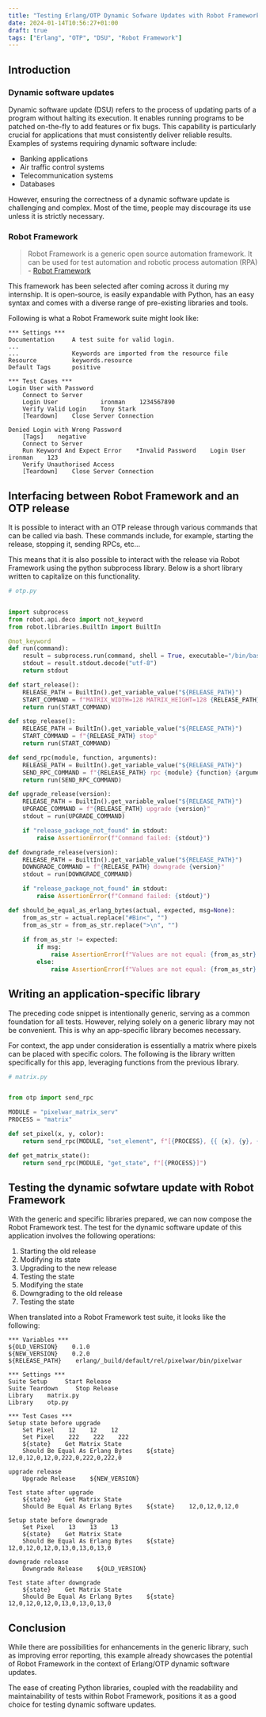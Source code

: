 ```yaml
---
title: "Testing Erlang/OTP Dynamic Sofware Updates with Robot Framework"
date: 2024-01-14T10:56:27+01:00
draft: true
tags: ["Erlang", "OTP", "DSU", "Robot Framework"]
---
```


## Introduction

### Dynamic software updates

Dynamic software update (DSU) refers to the process of updating parts of a program without halting its execution. It enables running programs to be patched on-the-fly to add features or fix bugs. This capability is particularly crucial for applications that must consistently deliver reliable results. Examples of systems requiring dynamic software include:

- Banking applications
- Air traffic control systems
- Telecommunication systems
- Databases

However, ensuring the correctness of a dynamic software update is challenging and complex. Most of the time, people may discourage its use unless it is strictly necessary.

### Robot Framework

> Robot Framework is a generic open source automation framework. It can be used for test automation and robotic process automation (RPA) - [Robot Framework](https://robotframework.org/)


This framework has been selected after coming across it during my internship. It is open-source, is easily expandable with Python, has an easy syntax and comes with a diverse range of pre-existing libraries and tools.

Following is what a Robot Framework suite might look like:
```robot
*** Settings ***
Documentation     A test suite for valid login.
...
...               Keywords are imported from the resource file
Resource          keywords.resource
Default Tags      positive

*** Test Cases ***
Login User with Password
    Connect to Server
    Login User            ironman    1234567890
    Verify Valid Login    Tony Stark
    [Teardown]    Close Server Connection

Denied Login with Wrong Password
    [Tags]    negative
    Connect to Server
    Run Keyword And Expect Error    *Invalid Password    Login User    ironman    123
    Verify Unauthorised Access
    [Teardown]    Close Server Connection
```

## Interfacing between Robot Framework and an OTP release

It is possible to interact with an OTP release through various commands that can be called via bash. These commands include, for example, starting the release, stopping it, sending RPCs, etc...

This means that it is also possible to interact with the release via Robot Framework using the python subprocess library.
Below is a short library written to capitalize on this functionality.

```py
# otp.py


import subprocess
from robot.api.deco import not_keyword
from robot.libraries.BuiltIn import BuiltIn

@not_keyword
def run(command):
    result = subprocess.run(command, shell = True, executable="/bin/bash", capture_output=True)
    stdout = result.stdout.decode("utf-8")
    return stdout

def start_release():
    RELEASE_PATH = BuiltIn().get_variable_value("${RELEASE_PATH}")
    START_COMMAND = f"MATRIX_WIDTH=128 MATRIX_HEIGHT=128 {RELEASE_PATH} daemon"
    return run(START_COMMAND)

def stop_release():
    RELEASE_PATH = BuiltIn().get_variable_value("${RELEASE_PATH}")
    START_COMMAND = f"{RELEASE_PATH} stop"
    return run(START_COMMAND)

def send_rpc(module, function, arguments):
    RELEASE_PATH = BuiltIn().get_variable_value("${RELEASE_PATH}")
    SEND_RPC_COMMAND = f"{RELEASE_PATH} rpc {module} {function} {arguments}"
    return run(SEND_RPC_COMMAND)

def upgrade_release(version):
    RELEASE_PATH = BuiltIn().get_variable_value("${RELEASE_PATH}")
    UPGRADE_COMMAND = f"{RELEASE_PATH} upgrade {version}"
    stdout = run(UPGRADE_COMMAND)

    if "release_package_not_found" in stdout:
        raise AssertionError(f"Command failed: {stdout}")

def downgrade_release(version):
    RELEASE_PATH = BuiltIn().get_variable_value("${RELEASE_PATH}")
    DOWNGRADE_COMMAND = f"{RELEASE_PATH} downgrade {version}"
    stdout = run(DOWNGRADE_COMMAND)

    if "release_package_not_found" in stdout:
        raise AssertionError(f"Command failed: {stdout}")

def should_be_equal_as_erlang_bytes(actual, expected, msg=None):
    from_as_str = actual.replace("#Bin<", "")
    from_as_str = from_as_str.replace(">\n", "")
    
    if from_as_str != expected:
        if msg:
            raise AssertionError(f"Values are not equal: {from_as_str} != {expected}. {msg}")
        else:
            raise AssertionError(f"Values are not equal: {from_as_str} != {expected}")

```

## Writing an application-specific library

The preceding code snippet is intentionally generic, serving as a common foundation for all tests. However, relying solely on a generic library may not be convenient. This is why an app-specific library becomes necessary.

For context, the app under consideration is essentially a matrix where pixels can be placed with specific colors. The following is the library written specifically for this app, leveraging functions from the previous library.

```py
# matrix.py


from otp import send_rpc

MODULE = "pixelwar_matrix_serv"
PROCESS = "matrix"

def set_pixel(x, y, color):
    return send_rpc(MODULE, "set_element", f"[{PROCESS}, {{ {x}, {y}, {color} }}]")

def get_matrix_state():
    return send_rpc(MODULE, "get_state", f"[{PROCESS}]")
```

## Testing the dynamic sofwtare update with Robot Framework

With the generic and specific libraries prepared, we can now compose the Robot Framework test. The test for the dynamic software update of this application involves the following operations:

1. Starting the old release
2. Modifying its state
3. Upgrading to the new release
4. Testing the state
5. Modifying the state
6. Downgrading to the old release
7. Testing the state

When translated into a Robot Framework test suite, it looks like the following:

```robot
*** Variables ***
${OLD_VERSION}    0.1.0
${NEW_VERSION}    0.2.0
${RELEASE_PATH}    erlang/_build/default/rel/pixelwar/bin/pixelwar

*** Settings ***
Suite Setup     Start Release
Suite Teardown     Stop Release
Library    matrix.py
Library    otp.py

*** Test Cases ***
Setup state before upgrade
    Set Pixel    12    12    12
    Set Pixel    222    222    222
    ${state}    Get Matrix State
    Should Be Equal As Erlang Bytes    ${state}    12,0,12,0,12,0,222,0,222,0,222,0
    
upgrade release
    Upgrade Release    ${NEW_VERSION}

Test state after upgrade
    ${state}    Get Matrix State
    Should Be Equal As Erlang Bytes    ${state}    12,0,12,0,12,0

Setup state before downgrade
    Set Pixel    13    13    13
    ${state}    Get Matrix State
    Should Be Equal As Erlang Bytes    ${state}    12,0,12,0,12,0,13,0,13,0,13,0

downgrade release
    Downgrade Release    ${OLD_VERSION}

Test state after downgrade
    ${state}    Get Matrix State
    Should Be Equal As Erlang Bytes    ${state}    12,0,12,0,12,0,13,0,13,0,13,0

```

## Conclusion

While there are possibilities for enhancements in the generic library, such as improving error reporting, this example already showcases the potential of Robot Framework in the context of Erlang/OTP dynamic software updates.

The ease of creating Python libraries, coupled with the readability and maintainability of tests within Robot Framework, positions it as a good choice for testing dynamic software updates.
